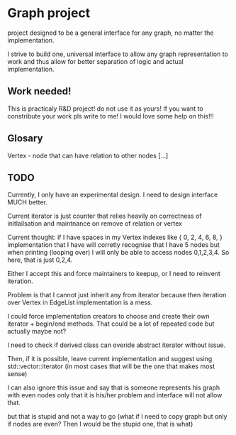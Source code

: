 # Graph project
project designed to be a general interface for any graph, no matter the implementation.

I strive to build one, universal interface to allow any graph representation to 
work and thus allow for better separation of logic and actual implementation.

## Work needed!
This is practicaly R&D project! do not use it as yours! If you want to
constribute your work pls write to me! I would love some help on this!!!

## Glosary
Vertex - node that can have relation to other nodes
[...]

## TODO
Currently, I only have an experimental design. 
I need to design interface MUCH better.

Current iterator is just counter that relies heavily on correctness of
initlailsation and maintnance on remove of relation or vertex

Current thought: if I have spaces in my Vertex indexes like { 0, 2, 4, 6, 8, } 
implementation that I have will corretly recognise that I have 5 nodes but when
printing (looping over) I will only be able to access nodes 0,1,2,3,4. So here,
that is just 0,2,4. 

Either I accept this and force maintainers to keepup, or I need to reinvent
iteration.

Problem is that I cannot just inherit any from iterator because then iteration 
over Vertex in EdgeList implementation is a mess.

I could force implementation creators to choose and create their own iterator +
begin/end methods.
That could be a lot of repeated code but actually maybe not? 

I need to check if derived class can overide abstract iterator without issue.

Then, if it is possible, leave current implementation and suggest using
std::vector::iterator (in most cases that will be the one that makes most sense)

I can also ignore this issue and say that is someone represents his graph with 
even nodes only that it is his/her problem and interface will not allow that.

but that is stupid and not a way to go (what if I need to copy graph but only
if nodes are even? Then I would be the stupid one, that is what)


